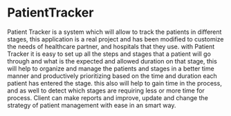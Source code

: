 # PatientTracker
Patient Tracker is a system which will allow to track the patients in different stages, this application is a real project and has been modified to customize the needs of healthcare partner, and hospitals that they use. with Patient Tracker it is easy to set up all the steps and stages that a patient will go through and what is the expected and allowed duration on that stage, this will help to organize and manage the patients and stages in a better time manner and productively prioritizing based on the time and duration each patient has entered the stage. this also will help to gain time in the process, and as well to detect which stages are requiring less or more time for process.  Client can make reports and improve, update and change the strategy of patient management with ease in an smart way.
